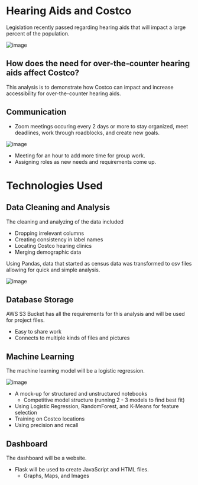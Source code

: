 # Hearing Aids and Costco
Legislation recently passed regarding hearing aids that will impact a large percent of the population. 

![image](https://user-images.githubusercontent.com/106329824/198403445-803fc993-6e18-437a-a3eb-d17699ffc807.png)

## How does the need for over-the-counter hearing aids affect Costco?
This analysis is to demonstrate how Costco can impact and increase accessibility for over-the-counter hearing aids. 

## Communication
* Zoom meetings occuring every 2 days or more to stay organized, meet deadlines, work through roadblocks, and create new goals.

![image](https://user-images.githubusercontent.com/106329824/198403149-6de312d7-2ac5-4a5e-9ce1-3fc05755ac1c.png)

* Meeting for an hour to add more time for group work.
* Assigning roles as new needs and requirements come up.

# Technologies Used
## Data Cleaning and Analysis
The cleaning and analyzing of the data included 
* Dropping irrelevant columns
* Creating consistency in label names
* Locating Costco hearing clinics
* Merging demographic data 

Using Pandas, data that started as census data was transformed to csv files allowing for quick and simple analysis.

![image](https://user-images.githubusercontent.com/106329824/198427117-514f83b3-8eb1-4e68-9fe3-431a91c03529.png)

## Database Storage
AWS S3 Bucket has all the requirements for this analysis and will be used for project files.
* Easy to share work
* Connects to multiple kinds of files and pictures

## Machine Learning
The machine learning model will be a logistic regression.  

![image](https://user-images.githubusercontent.com/106329824/198428410-5e11b39c-81d3-415a-b55f-7bcec7cc11af.png)

* A mock-up for structured and unstructured notebooks 
  * Competitive model structure (running 2 - 3 models to find best fit)
* Using Logistic Regression, RandomForest, and K-Means for feature selection
* Training on Costco locations
* Using precision and recall

## Dashboard
The dashboard will be a website. 
* Flask will be used to create JavaScript and HTML files.
  * Graphs, Maps, and Images
